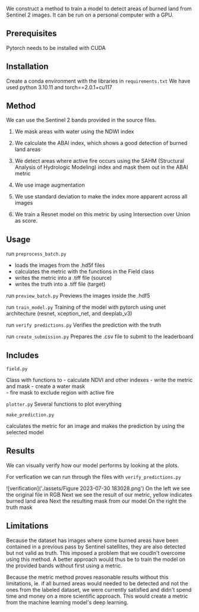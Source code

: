 
We construct a method to train a model to detect areas of burned land from Sentinel 2 images. 
It can be run on a personal computer with a GPU. 

## Prerequisites

Pytorch needs to be installed with CUDA

## Installation
Create a conda environment with the libraries in `requirements.txt`
We have used python 3.10.11 and torch==2.0.1+cu117 

## Method

We can use the Sentinel 2 bands provided in the source files.

1. We mask areas with water using the NDWI index 
2. We calculate the ABAI index, which shows a good detection of burned land areas 
3. We detect areas where active fire occurs using the SAHM (Structural Analysis of Hydrologic Modeling) index and mask them out in the ABAI metric

4. We use image augmentation 
5. We use standard deviation to make the index more apparent across all images

6. We train a Resnet model on this metric by using Intersection over Union as score.


## Usage

run `preprocess_batch.py` 

 - loads the images from the .hd5f files 
 - calculates the metric with the functions in the Field class 
 - writes the metric into a .tiff file (source)
 - writes the truth into a .tiff file (target)


run `preview_batch.py`
Previews the images inside the .hdf5

run `train_model.py`
Training of the model with pytorch using unet architecture (resnet, xception_net, and deeplab_v3)

run `verify predictions.py`
Verifies the prediction with the truth

run `create_submission.py`
Prepares the .csv file to submit to the leaderboard

## Includes

`field.py`

Class with functions to 
    - calculate NDVI and other indexes
    - write the metric and mask 
    - create a water mask         
    - fire mask to exclude region with active fire 

`plotter.py`
Several functions to plot everything

`make_prediction.py`

 calculates the metric for an image and makes the prediction by using the selected model
    
     



## Results

We can visually verify how our model performs by looking at the plots.

For verfication we can run through the files with `verify_predictions.py`

![verification]('./assets/Figure 2023-07-30 183028.png')
On the left we see the original file in RGB
Next we see the result of our metric, yellow indicates burned land area
Next the resulting mask from our model
On the right the truth mask

## Limitations

Because the dataset has images where some burned areas have been contained in a previous pass by Sentinel satellites, they are also detected but not valid as truth. This imposed a problem that we coudln't overcome using this method.
A better approach would thus be to train the model on the provided bands without first using a metric.

Because the metric method proves reasonable results without this limitations, ie. if all burned areas would needed to be detected and not the ones from the labeled dataset, we were currently satisfied and didn't spend time and money on a more scientific approach. This would create a metric from the machine learning model's deep learning.
